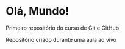 # Olá, Mundo!
 Primeiro repositório do curso de Git e GitHub
 
 Repositório criado durante uma aula ao vivo